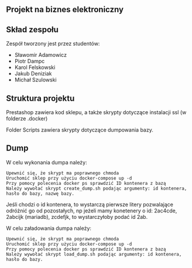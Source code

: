 Projekt na biznes elektroniczny
------

Skład zespołu
---
Zespół tworzony jest przez studentów:
- Sławomir Adamowicz
- Piotr Dampc
- Karol Felskowski
- Jakub Deniziak
- Michał Szulowski

Struktura projektu
---

Prestashop zawiera kod sklepu, a także skrypty dotyczące instalacji ssl (w folderze .docker)

Folder Scripts zawiera skrypty dotyczące dumpowania bazy.


Dump
---
W celu wykonania dumpa należy:

```
Upewnić się, że skrypt ma poprawnego chmoda
Uruchomić sklep przy użyciu docker-compose up -d
Przy pomocy polecenia docker ps sprawdzić ID kontenera z bazą
Należy wywołać skrypt create_dump.sh podając argumenty: id kontenera, hasło do bazy, nazwę bazy.
```

Jeśli chodzi o id kontenera, to wystarczą pierwsze litery pozwalające odróżnić go od pozostałych, np jeżeli mamy konetenery o id:
2ac4cde,
2abcijk (mariadb),
zcdefjk, to wystarczyłoby podać id 2ab.

W celu załadowania dumpa należy:

```
Upewnić się, że skrypt ma poprawnego chmoda
Uruchomić sklep przy użyciu docker-compose up -d
Przy pomocy polecenia docker ps sprawdzić ID kontenera z bazą
Należy wywołać skrypt load_dump.sh podając argumenty: id kontenera, hasło do bazy.
```
